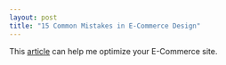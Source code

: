 ```yaml
---
layout: post
title: "15 Common Mistakes in E-Commerce Design"
---
```


This <a href="http://www.smashingmagazine.com/2009/10/08/15-common-mistakes-in-e-commerce-design-and-how-to-avoid-them/">article</a> can help me optimize your E-Commerce site.